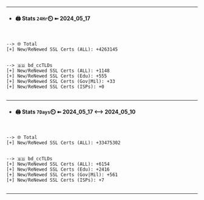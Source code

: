 

---
- #### 🖨️ **Stats** `24Hr`⏲️ ➼ 2024_05_17
```console


--> 🌐 Total
[+] New/ReNewed SSL Certs (ALL): +4263145


--> 🇧🇩 bd_ccTLDs
[+] New/ReNewed SSL Certs (ALL): +1148
[+] New/ReNewed SSL Certs (Edu): +555
[+] New/ReNewed SSL Certs (Gov|Mil): +33
[+] New/ReNewed SSL Certs (ISPs): +0


```

---
- #### 🖨️ **Stats** `7Days`⏲️ ➼ 2024_05_17 <--> 2024_05_10
```console


--> 🌐 Total
[+] New/ReNewed SSL Certs (ALL): +33475302


--> 🇧🇩 bd_ccTLDs
[+] New/ReNewed SSL Certs (ALL): +6154
[+] New/ReNewed SSL Certs (Edu): +2416
[+] New/ReNewed SSL Certs (Gov|Mil): +561
[+] New/ReNewed SSL Certs (ISPs): +7


```

---

